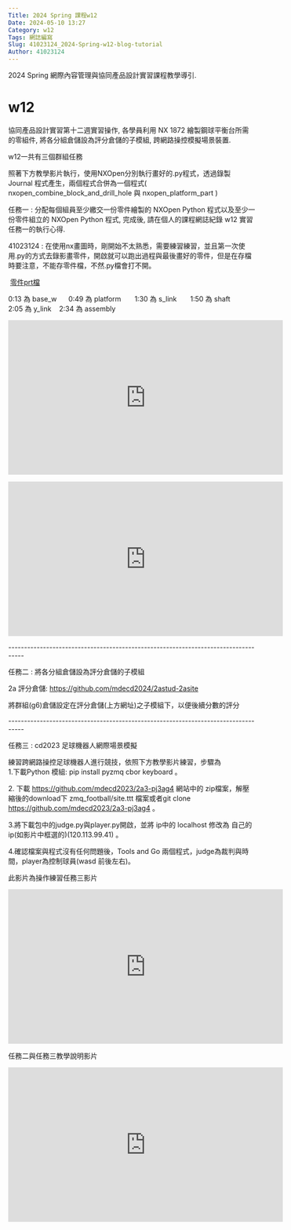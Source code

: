 ```yaml
---
Title: 2024 Spring 課程w12
Date: 2024-05-10 13:27
Category: w12
Tags: 網誌編寫
Slug: 41023124_2024-Spring-w12-blog-tutorial
Author: 41023124
---
```


2024 Spring 網際內容管理與協同產品設計實習課程教學導引.

<!-- PELICAN_END_SUMMARY -->

# w12

<p><span>協同產品設計實習第十二週實習操作, 各學員利用 NX 1872 繪製鋼球平衡台所需的零組件, 將各分組倉儲設為評分倉儲的子模組, 跨網路操控模擬場景裝置.</span></p>
<p>w12一共有三個群組任務</p>
<p>照著下方教學影片執行，使用NXOpen分別執行畫好的.py程式，<span>透過錄製 Journal 程式產生，兩個程式合併為一個程式( nxopen_combine_block_and_drill_hole 與&nbsp;nxopen_platform_part )</span></p>
<p><span>任務一 : 分配每個組員至少繳交一份零件繪製的 NXOpen Python 程式以及至少一份零件組立的 NXOpen Python 程式, 完成後, 請在個人的課程網誌紀錄 w12 實習任務一的執行心得.</span></p>
<p><span>41023124 : 在使用nx畫圖時，剛開始不太熟悉，需要練習練習，並且第一次使用.py的方式去錄影畫零件，開啟就可以跑出過程與最後畫好的零件，但是在存檔時要注意，不能存零件檔，不然.py檔會打不開。</span></p>
<p><span>&nbsp;</span><a href="[http://229.cycu.org/cd2024_ball_balancing_platform_control_ref.7z](https://41023124.github.io/cd2024/downloads/w12%20prt%E6%AA%94.zip)">零件prt檔</a></p>
<p><span>0:13 為 base_w&nbsp; &nbsp; &nbsp; 0:49 為 platform&nbsp; &nbsp; &nbsp; &nbsp;1:30 為 s_link&nbsp; &nbsp; &nbsp; &nbsp;1:50 為 shaft&nbsp; &nbsp; &nbsp; 2:05 為 y_link&nbsp; &nbsp; 2:34 為 assembly</span></p>
<p><iframe width="560" height="315" allow="accelerometer; autoplay; clipboard-write; encrypted-media; gyroscope; picture-in-picture; web-share" allowfullscreen="allowfullscreen" frameborder="0" referrerpolicy="strict-origin-when-cross-origin" src="https://www.youtube.com/embed/2kD7b0qfWIg?si=JWtm96hrAYTiIESM" title="YouTube video player"></iframe></p>
<p><iframe width="560" height="315" allow="accelerometer; autoplay; clipboard-write; encrypted-media; gyroscope; picture-in-picture; web-share" allowfullscreen="allowfullscreen" frameborder="0" referrerpolicy="strict-origin-when-cross-origin" src="https://www.youtube.com/embed/2DbqX2Hin6M?si=5BTv0SIVJghpKHlR" title="YouTube video player"></iframe></p>
<p>-----------------------------------------------------------------------------------</p>
<p>任務二 : 將各分組倉儲設為評分倉儲的子模組</p>
<p><span>2a 評分倉儲:&nbsp;</span><a href="https://github.com/mdecd2024/2astud-2asite">https://github.com/mdecd2024/2astud-2asite</a></p>
<p>將群組(g6)倉儲設定在評分倉儲(上方網址)之子模組下，以便後續分數的評分</p>
<p>-----------------------------------------------------------------------------------</p>
<p>任務三 :&nbsp;cd2023 足球機器人網際場景模擬</p>
<p>練習跨網路操控足球機器人進行競技，依照下方教學影片練習，步驟為<br>1.下載Python 模組: pip install pyzmq cbor keyboard 。</p>
<p>2. 下載 <a href="https://github.com/mdecd2023/2a3-pj3ag4">https://github.com/mdecd2023/2a3-pj3ag4</a>&nbsp;網站中的 zip檔案，解壓縮後的download下 zmq_football/site.ttt 檔案或者git clone <a href="https://github.com/mdecd2023/2a3-pj3ag4">https://github.com/mdecd2023/2a3-pj3ag4</a>&nbsp;。</p>
<p>3.將下載包中的judge.py與player.py開啟，並將 ip中的 localhost 修改為 自己的ip(如影片中框選的)(120.113.99.41) 。</p>
<p>4.確認檔案與程式沒有任何問題後，Tools and Go 兩個程式，judge為裁判與時間，player為控制球員(wasd 前後左右)。</p>
<p></p>
<p>此影片為操作練習任務三影片</p>
<p><iframe width="560" height="315" allow="accelerometer; autoplay; clipboard-write; encrypted-media; gyroscope; picture-in-picture; web-share" allowfullscreen="allowfullscreen" frameborder="0" referrerpolicy="strict-origin-when-cross-origin" src="https://www.youtube.com/embed/89qNoblFr3k?si=LH-wgXI-XstvJrWA" title="YouTube video player"></iframe></p>
<p></p>
<p>任務二與任務三教學說明影片</p>
<p><iframe width="560" height="315" allow="accelerometer; autoplay; clipboard-write; encrypted-media; gyroscope; picture-in-picture; web-share" allowfullscreen="allowfullscreen" frameborder="0" referrerpolicy="strict-origin-when-cross-origin" src="https://www.youtube.com/embed/rOaWBEFZOLY?si=84noVMYNHEMFiHnX" title="YouTube video player"></iframe></p>
<p></p>